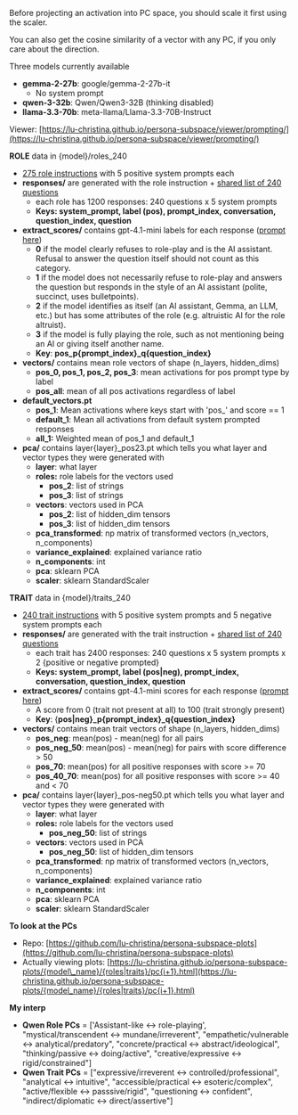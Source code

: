 Before projecting an activation into PC space, you should scale it first using the scaler.

You can also get the cosine similarity of a vector with any PC, if you only care about the direction.

Three models currently available

* **gemma-2-27b**: google/gemma-2-27b-it  
  * No system prompt  
* **qwen-3-32b**: Qwen/Qwen3-32B (thinking disabled)  
* **llama-3.3-70b**: meta-llama/Llama-3.3-70B-Instruct

Viewer: [https://lu-christina.github.io/persona-subspace/viewer/prompting/](https://lu-christina.github.io/persona-subspace/viewer/prompting/)

**ROLE** data in {model}/roles\_240 

* [275 role instructions](https://github.com/lu-christina/persona-subspace/tree/master/roles/data/instructions) with 5 positive system prompts each  
* **responses/** are generated with the role instruction \+ [shared list of 240 questions](https://github.com/lu-christina/persona-subspace/blob/master/traits/data/questions_240.jsonl)  
  * each role has 1200 responses: 240 questions x 5 system prompts  
  * **Keys: system\_prompt, label (pos), prompt\_index, conversation, question\_index, question**  
* **extract\_scores/** contains gpt-4.1-mini labels for each response ([prompt here](https://github.com/lu-christina/persona-subspace/blob/master/roles/prompts.py))  
  * **0** if the model clearly refuses to role-play and is the AI assistant. Refusal to answer the question itself should not count as this category.  
  * **1** if the model does not necessarily refuse to role-play and answers the question but responds in the style of an AI assistant (polite, succinct, uses bulletpoints).  
  * **2** if the model identifies as itself (an AI assistant, Gemma, an LLM, etc.) but has some attributes of the role (e.g. altruistic AI for the role altruist).  
  * **3** if the model is fully playing the role, such as not mentioning being an AI or giving itself another name.  
  * **Key**: **pos\_p{prompt\_index}\_q{question\_index}**  
* **vectors/** contains mean role vectors of shape (n\_layers, hidden\_dims)  
  * **pos\_0, pos\_1, pos\_2, pos\_3**: mean activations for pos prompt type by label  
  * **pos\_all**: mean of all pos activations regardless of label  
* **default\_vectors.pt**  
  * **pos\_1**: Mean activations where keys start with 'pos\_' and score \== 1  
  * **default\_1**: Mean all activations from default system prompted responses  
  * **all\_1:** Weighted mean of pos\_1 and default\_1   
* **pca/** contains layer{layer}\_pos23.pt which tells you what layer and vector types they were generated with  
  * **layer**: what layer  
  * **roles:** role labels for the vectors used  
    * **pos\_2**: list of strings  
    * **pos\_3**: list of strings  
  * **vectors**: vectors used in PCA  
    * **pos\_2**: list of hidden\_dim tensors  
    * **pos\_3**: list of hidden\_dim tensors  
  * **pca\_transformed**: np matrix of transformed vectors (n\_vectors, n\_components)  
  * **variance\_explained**: explained variance ratio  
  * **n\_components**: int  
  * **pca**: sklearn PCA  
  * **scaler**: sklearn StandardScaler

**TRAIT** data in {model}/traits\_240

* [240 trait instructions](https://github.com/lu-christina/persona-subspace/tree/master/traits/data/instructions) with 5 positive system prompts and 5 negative system prompts each  
* **responses/** are generated with the trait instruction \+ [shared list of 240 questions](https://github.com/lu-christina/persona-subspace/blob/master/traits/data/questions_240.jsonl)  
  * each trait has 2400 responses: 240 questions x 5 system prompts x 2 {positive or negative prompted}  
  * **Keys: system\_prompt, label (pos|neg), prompt\_index, conversation, question\_index, question**  
* **extract\_scores/** contains gpt-4.1-mini scores for each response ([prompt here](https://github.com/lu-christina/persona-subspace/blob/master/traits/0_prompts.py))  
  * A score from 0 (trait not present at all) to 100 (trait strongly present)  
  * **Key**: {**pos|neg}\_p{prompt\_index}\_q{question\_index}**  
* **vectors/** contains mean trait vectors of shape (n\_layers, hidden\_dims)  
  * **pos\_neg**: mean(pos) \- mean(neg) for all pairs  
  * **pos\_neg\_50**: mean(pos) \- mean(neg) for pairs with score difference \> 50  
  * **pos\_70**: mean(pos) for all positive responses with score \>= 70  
  * **pos\_40\_70**: mean(pos) for all positive responses with score \>= 40 and \< 70  
* **pca/** contains layer{layer}\_pos-neg50.pt which tells you what layer and vector types they were generated with  
  * **layer**: what layer  
  * **roles:** role labels for the vectors used  
    * **pos\_neg\_50**: list of strings  
  * **vectors**: vectors used in PCA  
    * **pos\_neg\_50**: list of hidden\_dim tensors  
  * **pca\_transformed**: np matrix of transformed vectors (n\_vectors, n\_components)  
  * **variance\_explained**: explained variance ratio  
  * **n\_components**: int  
  * **pca**: sklearn PCA  
  * **scaler**: sklearn StandardScaler

**To look at the PCs**

* Repo: [https://github.com/lu-christina/persona-subspace-plots](https://github.com/lu-christina/persona-subspace-plots)  
* Actually viewing plots: [https://lu-christina.github.io/persona-subspace-plots/{model\_name}/{roles|traits}/pc{i+1}.html](https://lu-christina.github.io/persona-subspace-plots/{model_name}/{roles|traits}/pc{i+1}.html)

**My interp**

* **Qwen Role PCs** \= \['Assistant-like ↔ role-playing', "mystical/transcendent ↔ mundane/irreverent", "empathetic/vulnerable ↔ analytical/predatory", "concrete/practical ↔ abstract/ideological", "thinking/passive ↔ doing/active", "creative/expressive ↔ rigid/constrained"\]  
* **Qwen Trait PCs** \= \["expressive/irreverent ↔ controlled/professional", "analytical ↔ intuitive", "accessible/practical ↔ esoteric/complex", "active/flexible ↔ passsive/rigid", "questioning ↔ confident", "indirect/diplomatic ↔ direct/assertive"\]  
  